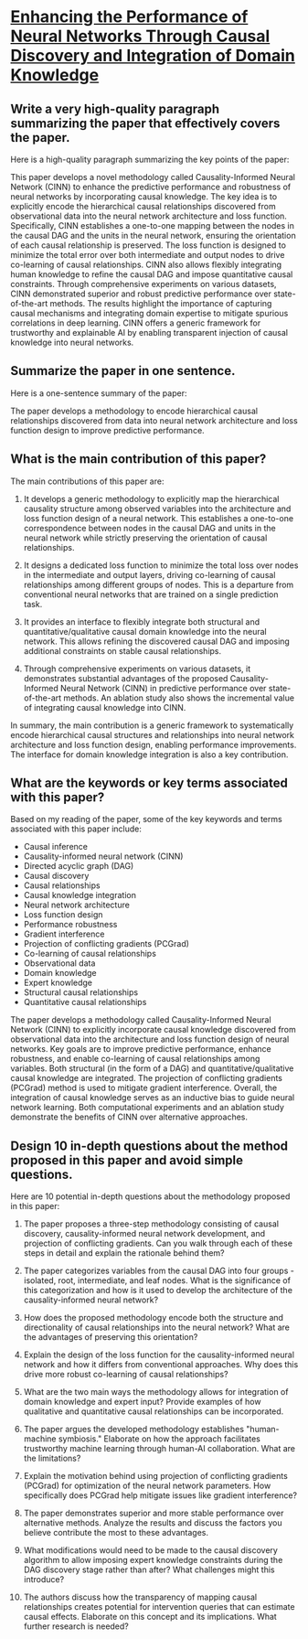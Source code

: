 # [Enhancing the Performance of Neural Networks Through Causal Discovery   and Integration of Domain Knowledge](https://arxiv.org/abs/2311.17303)

## Write a very high-quality paragraph summarizing the paper that effectively covers the paper.

 Here is a high-quality paragraph summarizing the key points of the paper:

This paper develops a novel methodology called Causality-Informed Neural Network (CINN) to enhance the predictive performance and robustness of neural networks by incorporating causal knowledge. The key idea is to explicitly encode the hierarchical causal relationships discovered from observational data into the neural network architecture and loss function. Specifically, CINN establishes a one-to-one mapping between the nodes in the causal DAG and the units in the neural network, ensuring the orientation of each causal relationship is preserved. The loss function is designed to minimize the total error over both intermediate and output nodes to drive co-learning of causal relationships. CINN also allows flexibly integrating human knowledge to refine the causal DAG and impose quantitative causal constraints. Through comprehensive experiments on various datasets, CINN demonstrated superior and robust predictive performance over state-of-the-art methods. The results highlight the importance of capturing causal mechanisms and integrating domain expertise to mitigate spurious correlations in deep learning. CINN offers a generic framework for trustworthy and explainable AI by enabling transparent injection of causal knowledge into neural networks.


## Summarize the paper in one sentence.

 Here is a one-sentence summary of the paper:

The paper develops a methodology to encode hierarchical causal relationships discovered from data into neural network architecture and loss function design to improve predictive performance.


## What is the main contribution of this paper?

 The main contributions of this paper are:

1. It develops a generic methodology to explicitly map the hierarchical causality structure among observed variables into the architecture and loss function design of a neural network. This establishes a one-to-one correspondence between nodes in the causal DAG and units in the neural network while strictly preserving the orientation of causal relationships.

2. It designs a dedicated loss function to minimize the total loss over nodes in the intermediate and output layers, driving co-learning of causal relationships among different groups of nodes. This is a departure from conventional neural networks that are trained on a single prediction task. 

3. It provides an interface to flexibly integrate both structural and quantitative/qualitative causal domain knowledge into the neural network. This allows refining the discovered causal DAG and imposing additional constraints on stable causal relationships. 

4. Through comprehensive experiments on various datasets, it demonstrates substantial advantages of the proposed Causality-Informed Neural Network (CINN) in predictive performance over state-of-the-art methods. An ablation study also shows the incremental value of integrating causal knowledge into CINN.

In summary, the main contribution is a generic framework to systematically encode hierarchical causal structures and relationships into neural network architecture and loss function design, enabling performance improvements. The interface for domain knowledge integration is also a key contribution.


## What are the keywords or key terms associated with this paper?

 Based on my reading of the paper, some of the key keywords and terms associated with this paper include:

- Causal inference
- Causality-informed neural network (CINN)
- Directed acyclic graph (DAG) 
- Causal discovery
- Causal relationships
- Causal knowledge integration
- Neural network architecture
- Loss function design
- Performance robustness
- Gradient interference
- Projection of conflicting gradients (PCGrad)
- Co-learning of causal relationships
- Observational data
- Domain knowledge 
- Expert knowledge
- Structural causal relationships
- Quantitative causal relationships

The paper develops a methodology called Causality-Informed Neural Network (CINN) to explicitly incorporate causal knowledge discovered from observational data into the architecture and loss function design of neural networks. Key goals are to improve predictive performance, enhance robustness, and enable co-learning of causal relationships among variables. Both structural (in the form of a DAG) and quantitative/qualitative causal knowledge are integrated. The projection of conflicting gradients (PCGrad) method is used to mitigate gradient interference. Overall, the integration of causal knowledge serves as an inductive bias to guide neural network learning. Both computational experiments and an ablation study demonstrate the benefits of CINN over alternative approaches.


## Design 10 in-depth questions about the method proposed in this paper and avoid simple questions.

 Here are 10 potential in-depth questions about the methodology proposed in this paper:

1. The paper proposes a three-step methodology consisting of causal discovery, causality-informed neural network development, and projection of conflicting gradients. Can you walk through each of these steps in detail and explain the rationale behind them? 

2. The paper categorizes variables from the causal DAG into four groups - isolated, root, intermediate, and leaf nodes. What is the significance of this categorization and how is it used to develop the architecture of the causality-informed neural network?

3. How does the proposed methodology encode both the structure and directionality of causal relationships into the neural network? What are the advantages of preserving this orientation?

4. Explain the design of the loss function for the causality-informed neural network and how it differs from conventional approaches. Why does this drive more robust co-learning of causal relationships?  

5. What are the two main ways the methodology allows for integration of domain knowledge and expert input? Provide examples of how qualitative and quantitative causal relationships can be incorporated.

6. The paper argues the developed methodology establishes "human-machine symbiosis." Elaborate on how the approach facilitates trustworthy machine learning through human-AI collaboration. What are the limitations?

7. Explain the motivation behind using projection of conflicting gradients (PCGrad) for optimization of the neural network parameters. How specifically does PCGrad help mitigate issues like gradient interference? 

8. The paper demonstrates superior and more stable performance over alternative methods. Analyze the results and discuss the factors you believe contribute the most to these advantages.

9. What modifications would need to be made to the causal discovery algorithm to allow imposing expert knowledge constraints during the DAG discovery stage rather than after? What challenges might this introduce?

10. The authors discuss how the transparency of mapping causal relationships creates potential for intervention queries that can estimate causal effects. Elaborate on this concept and its implications. What further research is needed?

